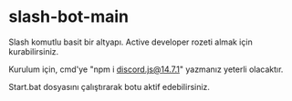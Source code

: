 # slash-bot-main

Slash komutlu basit bir altyapı. Active developer rozeti almak için kurabilirsiniz.

Kurulum için, cmd'ye "npm i discord.js@14.7.1" yazmanız yeterli olacaktır.

Start.bat dosyasını çalıştırarak botu aktif edebilirsiniz.
